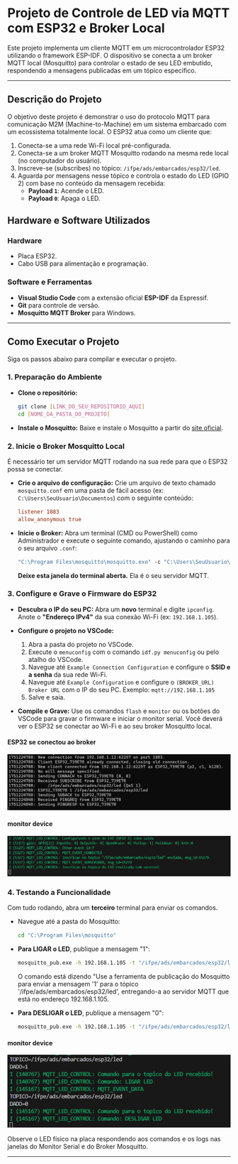 # Projeto de Controle de LED via MQTT com ESP32 e Broker Local

Este projeto implementa um cliente MQTT em um microcontrolador ESP32 utilizando o framework ESP-IDF. O dispositivo se conecta a um broker MQTT local (Mosquitto) para controlar o estado de seu LED embutido, respondendo a mensagens publicadas em um tópico específico.


---

## Descrição do Projeto

O objetivo deste projeto é demonstrar o uso do protocolo MQTT para comunicação M2M (Machine-to-Machine) em um sistema embarcado com um ecossistema totalmente local. O ESP32 atua como um cliente que:

1.  Conecta-se a uma rede Wi-Fi local pré-configurada.
2.  Conecta-se a um broker MQTT Mosquitto rodando na mesma rede local (no computador do usuário).
3.  Inscreve-se (subscribes) no tópico: `/ifpe/ads/embarcados/esp32/led`.
4.  Aguarda por mensagens nesse tópico e controla o estado do LED (GPIO 2) com base no conteúdo da mensagem recebida:
    * **Payload `1`**: Acende o LED.
    * **Payload `0`**: Apaga o LED.

## Hardware e Software Utilizados

### Hardware
* Placa ESP32.
* Cabo USB para alimentação e programação.

### Software e Ferramentas
* **Visual Studio Code** com a extensão oficial **ESP-IDF** da Espressif.
* **Git** para controle de versão.
* **Mosquitto MQTT Broker** para Windows.

---

## Como Executar o Projeto

Siga os passos abaixo para compilar e executar o projeto.

### 1. Preparação do Ambiente
* **Clone o repositório:**
    ```bash
    git clone [LINK_DO_SEU_REPOSITORIO_AQUI]
    cd [NOME_DA_PASTA_DO_PROJETO]
    ```
* **Instale o Mosquitto:** Baixe e instale o Mosquitto a partir do [site oficial](https://mosquitto.org/download/).

### 2. Inicie o Broker Mosquitto Local
É necessário ter um servidor MQTT rodando na sua rede para que o ESP32 possa se conectar.

* **Crie o arquivo de configuração:** Crie um arquivo de texto chamado `mosquitto.conf` em uma pasta de fácil acesso (ex: `C:\Users\SeuUsuario\Documentos`) com o seguinte conteúdo:
    ```ini
    listener 1883
    allow_anonymous true
    ```

* **Inicie o Broker:** Abra um terminal (CMD ou PowerShell) como Administrador e execute o seguinte comando, ajustando o caminho para o seu arquivo `.conf`:
    ```cmd
    "C:\Program Files\mosquitto\mosquitto.exe" -c "C:\Users\SeuUsuario\Documentos\mosquitto.conf" -v
    ```
    **Deixe esta janela do terminal aberta.** Ela é o seu servidor MQTT.

### 3. Configure e Grave o Firmware do ESP32

* **Descubra o IP do seu PC:** Abra um **novo** terminal e digite `ipconfig`. Anote o **"Endereço IPv4"** da sua conexão Wi-Fi (ex: `192.168.1.105`).

* **Configure o projeto no VSCode:**
    1.  Abra a pasta do projeto no VSCode.
    2.  Execute o `menuconfig` com o comando `idf.py menuconfig` ou pelo atalho do VSCode.
    3.  Navegue até `Example Connection Configuration` e configure o **SSID e a senha** da sua rede Wi-Fi.
    4.  Navegue até `Example Configuration` e configure o `(BROKER_URL) Broker URL` com o IP do seu PC. Exemplo: `mqtt://192.168.1.105`
    5.  Salve e saia.

* **Compile e Grave:** Use os comandos `flash` e `monitor` ou os botões do VSCode para gravar o firmware e iniciar o monitor serial. Você deverá ver o ESP32 se conectar ao Wi-Fi e ao seu broker Mosquitto local.

#### ESP32 se conectou ao broker

![](imgs/servidor.png)

#### monitor device

![](imgs/monitor.png)

### 4. Testando a Funcionalidade
Com tudo rodando, abra um **terceiro** terminal para enviar os comandos.

* Navegue até a pasta do Mosquitto:
    ```cmd
    cd "C:\Program Files\mosquitto"
    ```

* **Para LIGAR o LED**, publique a mensagem "1":
    ```cmd
    mosquitto_pub.exe -h 192.168.1.105 -t "/ifpe/ads/embarcados/esp32/led" -m "1"
    ```

    O comando está dizendo "Use a ferramenta de publicação do Mosquitto para enviar a mensagem '1' para o tópico '/ifpe/ads/embarcados/esp32/led', entregando-a ao servidor MQTT que está no endereço 192.168.1.105.

* **Para DESLIGAR o LED**, publique a mensagem "0":
    ```cmd
    mosquitto_pub.exe -h 192.168.1.105 -t "/ifpe/ads/embarcados/esp32/led" -m "0"
    ```
#### monitor device

![](imgs/monitor2.png)

Observe o LED físico na placa respondendo aos comandos e os logs nas janelas do Monitor Serial e do Broker Mosquitto.

---
